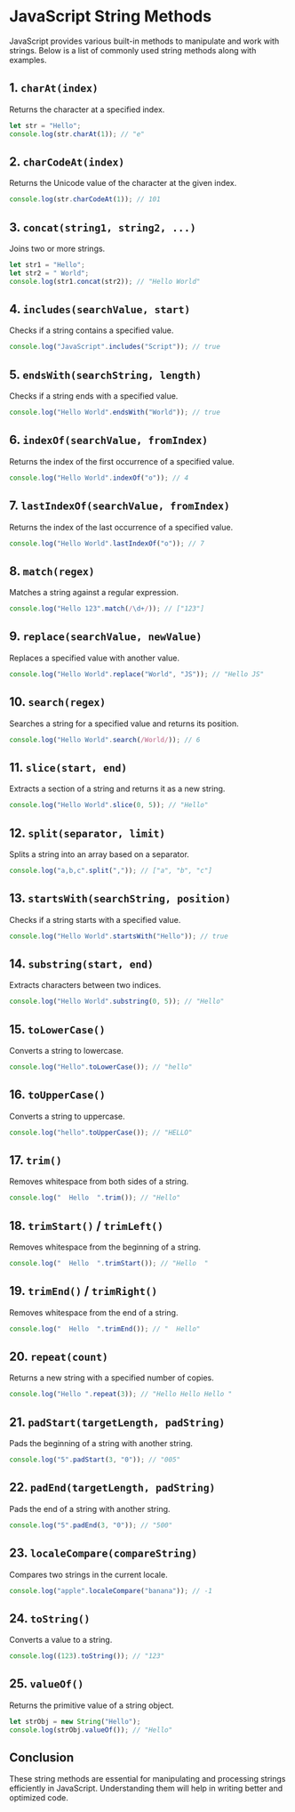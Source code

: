 # JavaScript String Methods

JavaScript provides various built-in methods to manipulate and work with strings. Below is a list of commonly used string methods along with examples.

## 1. `charAt(index)`
Returns the character at a specified index.
```javascript
let str = "Hello";
console.log(str.charAt(1)); // "e"
```

## 2. `charCodeAt(index)`
Returns the Unicode value of the character at the given index.
```javascript
console.log(str.charCodeAt(1)); // 101
```

## 3. `concat(string1, string2, ...)`
Joins two or more strings.
```javascript
let str1 = "Hello";
let str2 = " World";
console.log(str1.concat(str2)); // "Hello World"
```

## 4. `includes(searchValue, start)`
Checks if a string contains a specified value.
```javascript
console.log("JavaScript".includes("Script")); // true
```

## 5. `endsWith(searchString, length)`
Checks if a string ends with a specified value.
```javascript
console.log("Hello World".endsWith("World")); // true
```

## 6. `indexOf(searchValue, fromIndex)`
Returns the index of the first occurrence of a specified value.
```javascript
console.log("Hello World".indexOf("o")); // 4
```

## 7. `lastIndexOf(searchValue, fromIndex)`
Returns the index of the last occurrence of a specified value.
```javascript
console.log("Hello World".lastIndexOf("o")); // 7
```

## 8. `match(regex)`
Matches a string against a regular expression.
```javascript
console.log("Hello 123".match(/\d+/)); // ["123"]
```

## 9. `replace(searchValue, newValue)`
Replaces a specified value with another value.
```javascript
console.log("Hello World".replace("World", "JS")); // "Hello JS"
```

## 10. `search(regex)`
Searches a string for a specified value and returns its position.
```javascript
console.log("Hello World".search(/World/)); // 6
```

## 11. `slice(start, end)`
Extracts a section of a string and returns it as a new string.
```javascript
console.log("Hello World".slice(0, 5)); // "Hello"
```

## 12. `split(separator, limit)`
Splits a string into an array based on a separator.
```javascript
console.log("a,b,c".split(",")); // ["a", "b", "c"]
```

## 13. `startsWith(searchString, position)`
Checks if a string starts with a specified value.
```javascript
console.log("Hello World".startsWith("Hello")); // true
```

## 14. `substring(start, end)`
Extracts characters between two indices.
```javascript
console.log("Hello World".substring(0, 5)); // "Hello"
```

## 15. `toLowerCase()`
Converts a string to lowercase.
```javascript
console.log("Hello".toLowerCase()); // "hello"
```

## 16. `toUpperCase()`
Converts a string to uppercase.
```javascript
console.log("hello".toUpperCase()); // "HELLO"
```

## 17. `trim()`
Removes whitespace from both sides of a string.
```javascript
console.log("  Hello  ".trim()); // "Hello"
```

## 18. `trimStart()` / `trimLeft()`
Removes whitespace from the beginning of a string.
```javascript
console.log("  Hello  ".trimStart()); // "Hello  "
```

## 19. `trimEnd()` / `trimRight()`
Removes whitespace from the end of a string.
```javascript
console.log("  Hello  ".trimEnd()); // "  Hello"
```

## 20. `repeat(count)`
Returns a new string with a specified number of copies.
```javascript
console.log("Hello ".repeat(3)); // "Hello Hello Hello "
```

## 21. `padStart(targetLength, padString)`
Pads the beginning of a string with another string.
```javascript
console.log("5".padStart(3, "0")); // "005"
```

## 22. `padEnd(targetLength, padString)`
Pads the end of a string with another string.
```javascript
console.log("5".padEnd(3, "0")); // "500"
```

## 23. `localeCompare(compareString)`
Compares two strings in the current locale.
```javascript
console.log("apple".localeCompare("banana")); // -1
```

## 24. `toString()`
Converts a value to a string.
```javascript
console.log((123).toString()); // "123"
```

## 25. `valueOf()`
Returns the primitive value of a string object.
```javascript
let strObj = new String("Hello");
console.log(strObj.valueOf()); // "Hello"
```

## Conclusion
These string methods are essential for manipulating and processing strings efficiently in JavaScript. Understanding them will help in writing better and optimized code.
